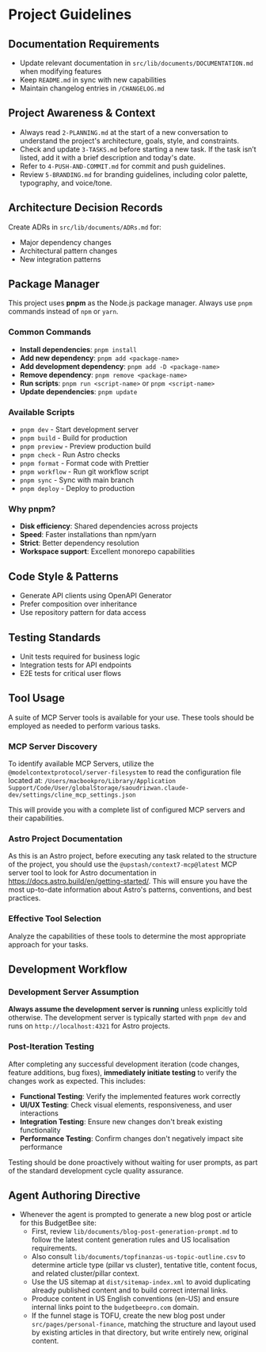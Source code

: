 # Project Guidelines

## Documentation Requirements

- Update relevant documentation in `src/lib/documents/DOCUMENTATION.md` when modifying features
- Keep `README.md` in sync with new capabilities
- Maintain changelog entries in `/CHANGELOG.md`

## Project Awareness & Context

- Always read `2-PLANNING.md` at the start of a new conversation to understand the project's architecture, goals, style, and constraints.
- Check and update `3-TASKS.md` before starting a new task. If the task isn’t listed, add it with a brief description and today's date.
- Refer to `4-PUSH-AND-COMMIT.md` for commit and push guidelines.
- Review `5-BRANDING.md` for branding guidelines, including color palette, typography, and voice/tone.

## Architecture Decision Records

Create ADRs in `src/lib/documents/ADRs.md` for:

- Major dependency changes
- Architectural pattern changes
- New integration patterns

## Package Manager

This project uses **pnpm** as the Node.js package manager. Always use `pnpm` commands instead of `npm` or `yarn`.

### Common Commands

- **Install dependencies**: `pnpm install`
- **Add new dependency**: `pnpm add <package-name>`
- **Add development dependency**: `pnpm add -D <package-name>`
- **Remove dependency**: `pnpm remove <package-name>`
- **Run scripts**: `pnpm run <script-name>` or `pnpm <script-name>`
- **Update dependencies**: `pnpm update`

### Available Scripts

- `pnpm dev` - Start development server
- `pnpm build` - Build for production
- `pnpm preview` - Preview production build
- `pnpm check` - Run Astro checks
- `pnpm format` - Format code with Prettier
- `pnpm workflow` - Run git workflow script
- `pnpm sync` - Sync with main branch
- `pnpm deploy` - Deploy to production

### Why pnpm?

- **Disk efficiency**: Shared dependencies across projects
- **Speed**: Faster installations than npm/yarn
- **Strict**: Better dependency resolution
- **Workspace support**: Excellent monorepo capabilities

## Code Style & Patterns

- Generate API clients using OpenAPI Generator
- Prefer composition over inheritance
- Use repository pattern for data access

## Testing Standards

- Unit tests required for business logic
- Integration tests for API endpoints
- E2E tests for critical user flows

## Tool Usage

A suite of MCP Server tools is available for your use. These tools should be employed as needed to perform various tasks.

### MCP Server Discovery

To identify available MCP Servers, utilize the `@modelcontextprotocol/server-filesystem` to read the configuration file located at:
`/Users/macbookpro/Library/Application Support/Code/User/globalStorage/saoudrizwan.claude-dev/settings/cline_mcp_settings.json`

This will provide you with a complete list of configured MCP servers and their capabilities.

### Astro Project Documentation

As this is an Astro project, before executing any task related to the structure of the project, you should use the `@upstash/context7-mcp@latest` MCP server tool to look for Astro documentation in <https://docs.astro.build/en/getting-started/>. This will ensure you have the most up-to-date information about Astro's patterns, conventions, and best practices.

### Effective Tool Selection

Analyze the capabilities of these tools to determine the most appropriate approach for your tasks.

## Development Workflow

### Development Server Assumption

**Always assume the development server is running** unless explicitly told otherwise. The development server is typically started with `pnpm dev` and runs on `http://localhost:4321` for Astro projects.

### Post-Iteration Testing

After completing any successful development iteration (code changes, feature additions, bug fixes), **immediately initiate testing** to verify the changes work as expected. This includes:

- **Functional Testing**: Verify the implemented features work correctly
- **UI/UX Testing**: Check visual elements, responsiveness, and user interactions
- **Integration Testing**: Ensure new changes don't break existing functionality
- **Performance Testing**: Confirm changes don't negatively impact site performance

Testing should be done proactively without waiting for user prompts, as part of the standard development cycle quality assurance.

## Agent Authoring Directive

- Whenever the agent is prompted to generate a new blog post or article for this BudgetBee site:
  - First, review `lib/documents/blog-post-generation-prompt.md` to follow the latest content generation rules and US localisation requirements.
  - Also consult `lib/documents/topfinanzas-us-topic-outline.csv` to determine article type (pillar vs cluster), tentative title, content focus, and related cluster/pillar context.
  - Use the US sitemap at `dist/sitemap-index.xml` to avoid duplicating already published content and to build correct internal links.
  - Produce content in US English conventions (en-US) and ensure internal links point to the `budgetbeepro.com` domain.
  - If the funnel stage is TOFU, create the new blog post under `src/pages/personal-finance`, matching the structure and layout used by existing articles in that directory, but write entirely new, original content.
